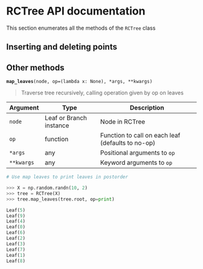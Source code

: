 # RCTree API documentation

This section enumerates all the methods of the `RCTree` class

## Inserting and deleting points

## Other methods

<b>`map_leaves`</b>`(node, op=(lambda x: None), *args, **kwargs)`
> Traverse tree recursively, calling operation given by op on leaves

| Argument | Type | Description |
-----------|------|--------------
| `node`      | Leaf or Branch instance | Node in RCTree |
| `op`       | function | Function to call on each leaf (defaults to no-op) |
| `*args`    | any      | Positional arguments to `op` |
| `**kwargs` | any      | Keyword arguments to `op` |

```python
# Use map leaves to print leaves in postorder

>>> X = np.random.randn(10, 2)
>>> tree = RCTree(X)
>>> tree.map_leaves(tree.root, op=print)

Leaf(5)
Leaf(9)
Leaf(4)
Leaf(0)
Leaf(6)
Leaf(2)
Leaf(3)
Leaf(7)
Leaf(1)
Leaf(8)
```
